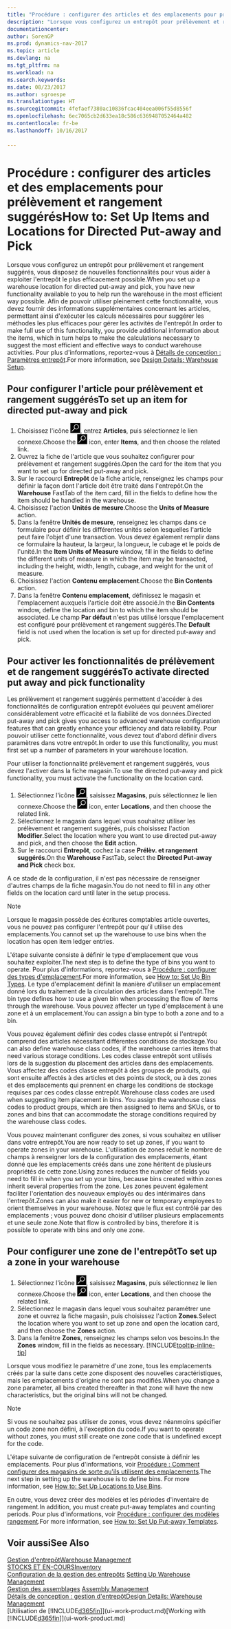 ```yaml
---
title: "Procédure : configurer des articles et des emplacements pour prélèvement et rangement suggérés"
description: "Lorsque vous configurez un entrepôt pour prélèvement et rangement suggérés, vous disposez de nouvelles fonctionnalités pour vous aider à exploiter l'entrepôt le plus efficacement possible."
documentationcenter: 
author: SorenGP
ms.prod: dynamics-nav-2017
ms.topic: article
ms.devlang: na
ms.tgt_pltfrm: na
ms.workload: na
ms.search.keywords: 
ms.date: 08/23/2017
ms.author: sgroespe
ms.translationtype: HT
ms.sourcegitcommit: 4fefaef7380ac10836fcac404eea006f55d8556f
ms.openlocfilehash: 6ec7065cb2d633ea18c586c6369487052464a482
ms.contentlocale: fr-be
ms.lasthandoff: 10/16/2017

---
```

# <a name="how-to-set-up-items-and-locations-for-directed-put-away-and-pick"></a><span data-ttu-id="dd61e-103">Procédure : configurer des articles et des emplacements pour prélèvement et rangement suggérés</span><span class="sxs-lookup"><span data-stu-id="dd61e-103">How to: Set Up Items and Locations for Directed Put-away and Pick</span></span>
<span data-ttu-id="dd61e-104">Lorsque vous configurez un entrepôt pour prélèvement et rangement suggérés, vous disposez de nouvelles fonctionnalités pour vous aider à exploiter l'entrepôt le plus efficacement possible.</span><span class="sxs-lookup"><span data-stu-id="dd61e-104">When you set up a warehouse location for directed put-away and pick, you have new functionality available to you to help run the warehouse in the most efficient way possible.</span></span> <span data-ttu-id="dd61e-105">Afin de pouvoir utiliser pleinement cette fonctionnalité, vous devez fournir des informations supplémentaires concernant les articles, permettant ainsi d'exécuter les calculs nécessaires pour suggérer les méthodes les plus efficaces pour gérer les activités de l'entrepôt.</span><span class="sxs-lookup"><span data-stu-id="dd61e-105">In order to make full use of this functionality, you provide additional information about the items, which in turn helps to make the calculations necessary to suggest the most efficient and effective ways to conduct warehouse activities.</span></span> <span data-ttu-id="dd61e-106">Pour plus d'informations, reportez-vous à [Détails de conception : Paramètres entrepôt](design-details-warehouse-setup.md).</span><span class="sxs-lookup"><span data-stu-id="dd61e-106">For more information, see [Design Details: Warehouse Setup](design-details-warehouse-setup.md).</span></span>

## <a name="to-set-up-an-item-for-directed-put-away-and-pick"></a><span data-ttu-id="dd61e-107">Pour configurer l'article pour prélèvement et rangement suggérés</span><span class="sxs-lookup"><span data-stu-id="dd61e-107">To set up an item for directed put-away and pick</span></span>  
1.  <span data-ttu-id="dd61e-108">Choisissez l'icône ![Page ou état pour la recherche](media/ui-search/search_small.png "Page ou état pour la recherche"), entrez **Articles**, puis sélectionnez le lien connexe.</span><span class="sxs-lookup"><span data-stu-id="dd61e-108">Choose the ![Search for Page or Report](media/ui-search/search_small.png "Search for Page or Report icon") icon, enter **Items**, and then choose the related link.</span></span>  
2.  <span data-ttu-id="dd61e-109">Ouvrez la fiche de l'article que vous souhaitez configurer pour prélèvement et rangement suggérés.</span><span class="sxs-lookup"><span data-stu-id="dd61e-109">Open the card for the item that you want to set up for directed put-away and pick.</span></span>
3. <span data-ttu-id="dd61e-110">Sur le raccourci **Entrepôt** de la fiche article, renseignez les champs pour définir la façon dont l'article doit être traité dans l'entrepôt.</span><span class="sxs-lookup"><span data-stu-id="dd61e-110">On the **Warehouse** FastTab of the item card, fill in the fields to define how the item should be handled in the warehouse.</span></span>  
4.  <span data-ttu-id="dd61e-111">Choisissez l'action **Unités de mesure**.</span><span class="sxs-lookup"><span data-stu-id="dd61e-111">Choose the **Units of Measure** action.</span></span>
5. <span data-ttu-id="dd61e-112">Dans la fenêtre **Unités de mesure**, renseignez les champs dans ce formulaire pour définir les différentes unités selon lesquelles l'article peut faire l'objet d'une transaction. Vous devez également remplir dans ce formulaire la hauteur, la largeur, la longueur, le cubage et le poids de l'unité.</span><span class="sxs-lookup"><span data-stu-id="dd61e-112">In the **Item Units of Measure** window, fill in the fields to define the different units of measure in which the item may be transacted, including the height, width, length, cubage, and weight for the unit of measure.</span></span>
6. <span data-ttu-id="dd61e-113">Choisissez l'action **Contenu emplacement**.</span><span class="sxs-lookup"><span data-stu-id="dd61e-113">Choose the **Bin Contents** action.</span></span>
7. <span data-ttu-id="dd61e-114">Dans la fenêtre **Contenu emplacement**, définissez le magasin et l'emplacement auxquels l'article doit être associé.</span><span class="sxs-lookup"><span data-stu-id="dd61e-114">In the **Bin Contents** window, define the location and bin to which the item should be associated.</span></span> <span data-ttu-id="dd61e-115">Le champ **Par défaut** n'est pas utilisé lorsque l'emplacement est configuré pour prélèvement et rangement suggérés.</span><span class="sxs-lookup"><span data-stu-id="dd61e-115">The **Default** field is not used when the location is set up for directed put-away and pick.</span></span>  

## <a name="to-activate-directed-put-away-and-pick-functionality"></a><span data-ttu-id="dd61e-116">Pour activer les fonctionnalités de prélèvement et de rangement suggérés</span><span class="sxs-lookup"><span data-stu-id="dd61e-116">To activate directed put away and pick functionality</span></span>  
<span data-ttu-id="dd61e-117">Les prélèvement et rangement suggérés permettent d'accéder à des fonctionnalités de configuration entrepôt évoluées qui peuvent améliorer considérablement votre efficacité et la fiabilité de vos données.</span><span class="sxs-lookup"><span data-stu-id="dd61e-117">Directed put-away and pick gives you access to advanced warehouse configuration features that can greatly enhance your efficiency and data reliability.</span></span> <span data-ttu-id="dd61e-118">Pour pouvoir utiliser cette fonctionnalité, vous devez tout d'abord définir divers paramètres dans votre entrepôt.</span><span class="sxs-lookup"><span data-stu-id="dd61e-118">In order to use this functionality, you must first set up a number of parameters in your warehouse location.</span></span>  

<span data-ttu-id="dd61e-119">Pour utiliser la fonctionnalité prélèvement et rangement suggérés, vous devez l'activer dans la fiche magasin.</span><span class="sxs-lookup"><span data-stu-id="dd61e-119">To use the directed put-away and pick functionality, you must activate the functionality on the location card.</span></span>    
1.  <span data-ttu-id="dd61e-120">Sélectionnez l'icône ![Page ou état pour la recherche](media/ui-search/search_small.png "Page ou état pour la recherche"), saisissez **Magasins**, puis sélectionnez le lien connexe.</span><span class="sxs-lookup"><span data-stu-id="dd61e-120">Choose the ![Search for Page or Report](media/ui-search/search_small.png "Search for Page or Report icon") icon, enter **Locations**, and then choose the related link.</span></span>  
2.  <span data-ttu-id="dd61e-121">Sélectionnez le magasin dans lequel vous souhaitez utiliser les prélèvement et rangement suggérés, puis choisissez l'action **Modifier**.</span><span class="sxs-lookup"><span data-stu-id="dd61e-121">Select the location where you want to use directed put-away and pick, and then choose the **Edit** action.</span></span>  
3.  <span data-ttu-id="dd61e-122">Sur le raccourci **Entrepôt**, cochez la case **Prélèv. et rangement suggérés**.</span><span class="sxs-lookup"><span data-stu-id="dd61e-122">On the **Warehouse** FastTab, select the **Directed Put-away and Pick** check box.</span></span>  

<span data-ttu-id="dd61e-123">A ce stade de la configuration, il n'est pas nécessaire de renseigner d'autres champs de la fiche magasin.</span><span class="sxs-lookup"><span data-stu-id="dd61e-123">You do not need to fill in any other fields on the location card until later in the setup process.</span></span>  

> [!NOTE]  
>  <span data-ttu-id="dd61e-124">Lorsque le magasin possède des écritures comptables article ouvertes, vous ne pouvez pas configurer l'entrepôt pour qu'il utilise des emplacements.</span><span class="sxs-lookup"><span data-stu-id="dd61e-124">You cannot set up the warehouse to use bins when the location has open item ledger entries.</span></span>  

<span data-ttu-id="dd61e-125">L'étape suivante consiste à définir le type d'emplacement que vous souhaitez exploiter.</span><span class="sxs-lookup"><span data-stu-id="dd61e-125">The next step is to define the type of bins you want to operate.</span></span> <span data-ttu-id="dd61e-126">Pour plus d'informations, reportez-vous à [Procédure : configurer des types d'emplacement](warehouse-how-to-set-up-bin-types.md).</span><span class="sxs-lookup"><span data-stu-id="dd61e-126">For more information, see [How to: Set Up Bin Types](warehouse-how-to-set-up-bin-types.md).</span></span> <span data-ttu-id="dd61e-127">Le type d'emplacement définit la manière d'utiliser un emplacement donné lors du traitement de la circulation des articles dans l'entrepôt.</span><span class="sxs-lookup"><span data-stu-id="dd61e-127">The bin type defines how to use a given bin when processing the flow of items through the warehouse.</span></span> <span data-ttu-id="dd61e-128">Vous pouvez affecter un type d'emplacement à une zone et à un emplacement.</span><span class="sxs-lookup"><span data-stu-id="dd61e-128">You can assign a bin type to both a zone and to a bin.</span></span>  

<span data-ttu-id="dd61e-129">Vous pouvez également définir des codes classe entrepôt si l'entrepôt comprend des articles nécessitant différentes conditions de stockage.</span><span class="sxs-lookup"><span data-stu-id="dd61e-129">You can also define warehouse class codes, if the warehouse carries items that need various storage conditions.</span></span> <span data-ttu-id="dd61e-130">Les codes classe entrepôt sont utilisés lors de la suggestion du placement des articles dans des emplacements. Vous affectez des codes classe entrepôt à des groupes de produits, qui sont ensuite affectés à des articles et des points de stock, ou à des zones et des emplacements qui prennent en charge les conditions de stockage requises par ces codes classe entrepôt.</span><span class="sxs-lookup"><span data-stu-id="dd61e-130">Warehouse class codes are used when suggesting item placement in bins. You assign the warehouse class codes to product groups, which are then assigned to items and SKUs, or to zones and bins that can accommodate the storage conditions required by the warehouse class codes.</span></span>  

<span data-ttu-id="dd61e-131">Vous pouvez maintenant configurer des zones, si vous souhaitez en utiliser dans votre entrepôt.</span><span class="sxs-lookup"><span data-stu-id="dd61e-131">You are now ready to set up zones, if you want to operate zones in your warehouse.</span></span> <span data-ttu-id="dd61e-132">L'utilisation de zones réduit le nombre de champs à renseigner lors de la configuration des emplacements, étant donné que les emplacements créés dans une zone héritent de plusieurs propriétés de cette zone.</span><span class="sxs-lookup"><span data-stu-id="dd61e-132">Using zones reduces the number of fields you need to fill in when you set up your bins, because bins created within zones inherit several properties from the zone.</span></span> <span data-ttu-id="dd61e-133">Les zones peuvent également faciliter l'orientation des nouveaux employés ou des intérimaires dans l'entrepôt.</span><span class="sxs-lookup"><span data-stu-id="dd61e-133">Zones can also make it easier for new or temporary employees to orient themselves in your warehouse.</span></span> <span data-ttu-id="dd61e-134">Notez que le flux est contrôlé par des emplacements ; vous pouvez donc choisir d'utiliser plusieurs emplacements et une seule zone.</span><span class="sxs-lookup"><span data-stu-id="dd61e-134">Note that flow is controlled by bins, therefore it is possible to operate with bins and only one zone.</span></span>  

## <a name="to-set-up-a-zone-in-your-warehouse"></a><span data-ttu-id="dd61e-135">Pour configurer une zone de l'entrepôt</span><span class="sxs-lookup"><span data-stu-id="dd61e-135">To set up a zone in your warehouse</span></span>  
1.  <span data-ttu-id="dd61e-136">Sélectionnez l'icône ![Page ou état pour la recherche](media/ui-search/search_small.png "Page ou état pour la recherche"), saisissez **Magasins**, puis sélectionnez le lien connexe.</span><span class="sxs-lookup"><span data-stu-id="dd61e-136">Choose the ![Search for Page or Report](media/ui-search/search_small.png "Search for Page or Report icon") icon, enter **Locations**, and then choose the related link.</span></span>  
2.  <span data-ttu-id="dd61e-137">Sélectionnez le magasin dans lequel vous souhaitez paramétrer une zone et ouvrez la fiche magasin, puis choisissez l'action **Zones**.</span><span class="sxs-lookup"><span data-stu-id="dd61e-137">Select the location where you want to set up zone and open the location card, and then choose the **Zones** action.</span></span>  
3.  <span data-ttu-id="dd61e-138">Dans la fenêtre **Zones**, renseignez les champs selon vos besoins.</span><span class="sxs-lookup"><span data-stu-id="dd61e-138">In the **Zones** window, fill in the fields as necessary.</span></span> [!INCLUDE[tooltip-inline-tip](includes/tooltip-inline-tip_md.md)]  

<span data-ttu-id="dd61e-139">Lorsque vous modifiez le paramètre d'une zone, tous les emplacements créés par la suite dans cette zone disposent des nouvelles caractéristiques, mais les emplacements d'origine ne sont pas modifiés.</span><span class="sxs-lookup"><span data-stu-id="dd61e-139">When you change a zone parameter, all bins created thereafter in that zone will have the new characteristics, but the original bins will not be changed.</span></span>  

> [!NOTE]  
>  <span data-ttu-id="dd61e-140">Si vous ne souhaitez pas utiliser de zones, vous devez néanmoins spécifier un code zone non défini, à l'exception du code.</span><span class="sxs-lookup"><span data-stu-id="dd61e-140">If you want to operate without zones, you must still create one zone code that is undefined except for the code.</span></span>  

<span data-ttu-id="dd61e-141">L'étape suivante de configuration de l'entrepôt consiste à définir les emplacements. Pour plus d'informations, voir [Procédure : Comment configurer des magasins de sorte qu'ils utilisent des emplacements](warehouse-how-to-set-up-locations-to-use-bins.md).</span><span class="sxs-lookup"><span data-stu-id="dd61e-141">The next step in setting up the warehouse is to define bins. For more information, see [How to: Set Up Locations to Use Bins](warehouse-how-to-set-up-locations-to-use-bins.md).</span></span>  

<span data-ttu-id="dd61e-142">En outre, vous devez créer des modèles et les périodes d'inventaire de rangement.</span><span class="sxs-lookup"><span data-stu-id="dd61e-142">In addition, you must create put-away templates and counting periods.</span></span> <span data-ttu-id="dd61e-143">Pour plus d'informations, voir [Procédure : configurer des modèles rangement](warehouse-how-to-set-up-put-away-templates.md).</span><span class="sxs-lookup"><span data-stu-id="dd61e-143">For more information, see [How to: Set Up Put-away Templates](warehouse-how-to-set-up-put-away-templates.md).</span></span>  

## <a name="see-also"></a><span data-ttu-id="dd61e-144">Voir aussi</span><span class="sxs-lookup"><span data-stu-id="dd61e-144">See Also</span></span>  
[<span data-ttu-id="dd61e-145">Gestion d'entrepôt</span><span class="sxs-lookup"><span data-stu-id="dd61e-145">Warehouse Management</span></span>](warehouse-manage-warehouse.md)  
[<span data-ttu-id="dd61e-146">STOCKS ET EN-COURS</span><span class="sxs-lookup"><span data-stu-id="dd61e-146">Inventory</span></span>](inventory-manage-inventory.md)  
<span data-ttu-id="dd61e-147">[Configuration de la gestion des entrepôts](warehouse-setup-warehouse.md)   </span><span class="sxs-lookup"><span data-stu-id="dd61e-147">[Setting Up Warehouse Management](warehouse-setup-warehouse.md)   </span></span>  
<span data-ttu-id="dd61e-148">[Gestion des assemblages](assembly-assemble-items.md)  </span><span class="sxs-lookup"><span data-stu-id="dd61e-148">[Assembly Management](assembly-assemble-items.md)  </span></span>  
[<span data-ttu-id="dd61e-149">Détails de conception : gestion d'entrepôt</span><span class="sxs-lookup"><span data-stu-id="dd61e-149">Design Details: Warehouse Management</span></span>](design-details-warehouse-management.md)  
<span data-ttu-id="dd61e-150">[Utilisation de [!INCLUDE[d365fin](includes/d365fin_md.md)]](ui-work-product.md)</span><span class="sxs-lookup"><span data-stu-id="dd61e-150">[Working with [!INCLUDE[d365fin](includes/d365fin_md.md)]](ui-work-product.md)</span></span>  

